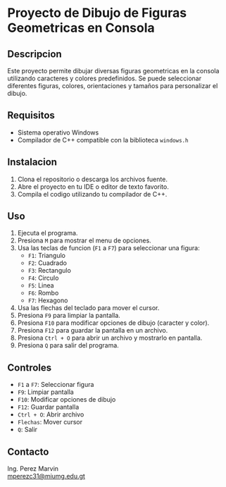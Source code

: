 # Proyecto de Dibujo de Figuras Geometricas en Consola

## Descripcion

Este proyecto permite dibujar diversas figuras geometricas en la consola utilizando caracteres y colores predefinidos. Se puede seleccionar diferentes figuras, colores, orientaciones y tamaños para personalizar el dibujo.

## Requisitos

- Sistema operativo Windows
- Compilador de C++ compatible con la biblioteca `windows.h`

## Instalacion

1. Clona el repositorio o descarga los archivos fuente.
2. Abre el proyecto en tu IDE o editor de texto favorito.
3. Compila el codigo utilizando tu compilador de C++.

## Uso

1. Ejecuta el programa.
2. Presiona `M` para mostrar el menu de opciones.
3. Usa las teclas de funcion (`F1` a `F7`) para seleccionar una figura:
   - `F1`: Triangulo
   - `F2`: Cuadrado
   - `F3`: Rectangulo
   - `F4`: Circulo
   - `F5`: Linea
   - `F6`: Rombo
   - `F7`: Hexagono
4. Usa las flechas del teclado para mover el cursor.
5. Presiona `F9` para limpiar la pantalla.
6. Presiona `F10` para modificar opciones de dibujo (caracter y color).
7. Presiona `F12` para guardar la pantalla en un archivo.
8. Presiona `Ctrl + O` para abrir un archivo y mostrarlo en pantalla.
9. Presiona `Q` para salir del programa.

## Controles

- `F1` a `F7`: Seleccionar figura
- `F9`: Limpiar pantalla
- `F10`: Modificar opciones de dibujo
- `F12`: Guardar pantalla
- `Ctrl + O`: Abrir archivo
- `Flechas`: Mover cursor
- `Q`: Salir

## Contacto

Ing. Perez Marvin  
mperezc31@miumg.edu.gt